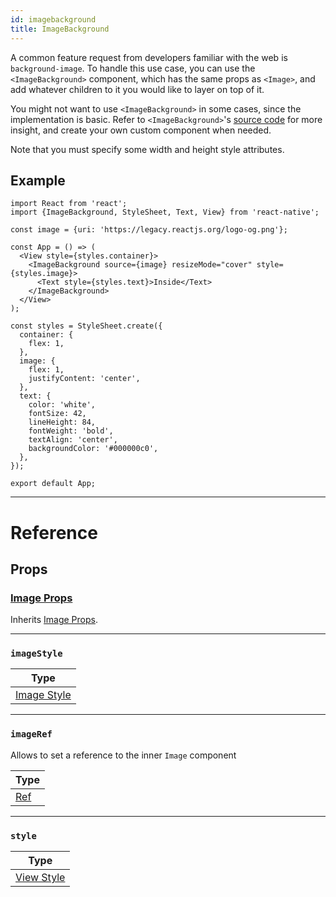 ```yaml
---
id: imagebackground
title: ImageBackground
---
```


A common feature request from developers familiar with the web is `background-image`. To handle this use case, you can use the `<ImageBackground>` component, which has the same props as `<Image>`, and add whatever children to it you would like to layer on top of it.

You might not want to use `<ImageBackground>` in some cases, since the implementation is basic. Refer to `<ImageBackground>`'s [source code](https://github.com/facebook/react-native/blob/master/Libraries/Image/ImageBackground.js) for more insight, and create your own custom component when needed.

Note that you must specify some width and height style attributes.

## Example

```SnackPlayer name=ImageBackground
import React from 'react';
import {ImageBackground, StyleSheet, Text, View} from 'react-native';

const image = {uri: 'https://legacy.reactjs.org/logo-og.png'};

const App = () => (
  <View style={styles.container}>
    <ImageBackground source={image} resizeMode="cover" style={styles.image}>
      <Text style={styles.text}>Inside</Text>
    </ImageBackground>
  </View>
);

const styles = StyleSheet.create({
  container: {
    flex: 1,
  },
  image: {
    flex: 1,
    justifyContent: 'center',
  },
  text: {
    color: 'white',
    fontSize: 42,
    lineHeight: 84,
    fontWeight: 'bold',
    textAlign: 'center',
    backgroundColor: '#000000c0',
  },
});

export default App;
```

---

# Reference

## Props

### [Image Props](image.md#props)

Inherits [Image Props](image.md#props).

---

### `imageStyle`

| Type                                |
| ----------------------------------- |
| [Image Style](image-style-props.md) |

---

### `imageRef`

Allows to set a reference to the inner `Image` component

| Type                                                  |
| ----------------------------------------------------- |
| [Ref](https://reactjs.org/docs/refs-and-the-dom.html) |

---

### `style`

| Type                              |
| --------------------------------- |
| [View Style](view-style-props.md) |

